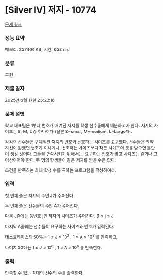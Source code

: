 # [Silver IV] 저지 - 10774 

[문제 링크](https://www.acmicpc.net/problem/10774) 

### 성능 요약

메모리: 257460 KB, 시간: 652 ms

### 분류

구현

### 제출 일자

2025년 6월 17일 23:23:18

### 문제 설명

<p>학교 대표팀은 1부터 번호가 매겨진 저지를 학생 선수들에게 배분하고자 한다. 저지의 사이즈는 S, M, L 중 하나이다 (물론 S=small, M=medium, L=Large다).</p>

<p>각각의 선수들은 구체적인 저지의 번호와 선호하는 사이즈를 요구했다. 선수들은 만약 자신이 원했던 번호가 아니거나, 선호하는 사이즈보다 작은 사이즈의 옷을 받으면 불만이 생길 것이다. 그들을 만족시키기 위해서는, 요구하는 번호가 맞고 사이즈는 같거나 그 이상이어야 한다. 두 명의 학생들이 같은 저지를 받을 수은 없다.</p>

<p>조건을 만족하는 최대 학생 수를 구하는 프로그램을 작성하여라.</p>

### 입력 

 <p>첫 번째 줄은 저지의 수인 J가 주어진다.</p>

<p>두 번째 줄은 선수들의 수인 A가 주어진다.</p>

<p>다음  J줄에는 등번호 j인 저지의 사이즈가 주어진다. (1 ≤ j ≤ J)</p>

<p>마지막 A줄에는 선수들이 요구하는 사이즈와 번호가 입력된다.</p>

<p>테스트케이스의 50%는 1 ≤ J ≤ 10<sup>3</sup> , 1 ≤ A ≤ 10<sup>3</sup> 를 만족하고, </p>

<p>나머지 50%는 1 ≤ J ≤ 10<sup>6</sup> , 1 ≤ A ≤ 10<sup>6</sup> 를 만족한다.</p>

### 출력 

 <p>만족할 수 있는 최대의 선수의 수를 출력한다.</p>

